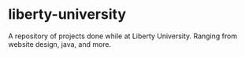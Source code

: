 # liberty-university
A repository of projects done while at Liberty University. Ranging from website design, java, and more.

